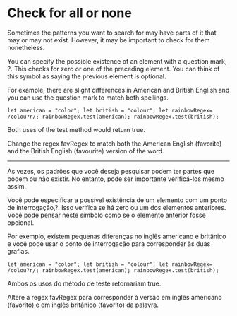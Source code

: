 # Check for all or none

Sometimes the patterns you want to search for may have parts of it that may or may not exist. However, it may be important to check for them nonetheless.

You can specify the possible existence of an element with a question mark, ?. This checks for zero or one of the preceding element. You can think of this symbol as saying the previous element is optional.

For example, there are slight differences in American and British English and you can use the question mark to match both spellings.

`let american = "color";
let british = "colour";
let rainbowRegex= /colou?r/;
rainbowRegex.test(american);
rainbowRegex.test(british);`

Both uses of the test method would return true.

Change the regex favRegex to match both the American English (favorite) and the British English (favourite) version of the word.

---

Às vezes, os padrões que você deseja pesquisar podem ter partes que podem ou não existir. No entanto, pode ser importante verificá-los mesmo assim.

Você pode especificar a possível existência de um elemento com um ponto de interrogação,?. Isso verifica se há zero ou um dos elementos anteriores. Você pode pensar neste símbolo como se o elemento anterior fosse opcional.

Por exemplo, existem pequenas diferenças no inglês americano e britânico e você pode usar o ponto de interrogação para corresponder às duas grafias.

`let american = "color";
let british = "colour";
let rainbowRegex= /colou?r/;
rainbowRegex.test(american);
rainbowRegex.test(british);`

Ambos os usos do método de teste retornariam true.

Altere a regex favRegex para corresponder à versão em inglês americano (favorito) e em inglês britânico (favorito) da palavra. 

